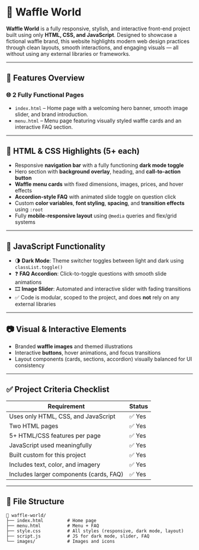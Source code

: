 # 🧇 Waffle World

**Waffle World** is a fully responsive, stylish, and interactive front-end project built using only **HTML, CSS, and JavaScript**. Designed to showcase a fictional waffle brand, this website highlights modern web design practices through clean layouts, smooth interactions, and engaging visuals — all without using any external libraries or frameworks.

---

## 🚀 Features Overview

### 🌐 2 Fully Functional Pages

- `index.html` – Home page with a welcoming hero banner, smooth image slider, and brand introduction.
- `menu.html` – Menu page featuring visually styled waffle cards and an interactive FAQ section.

---

## 🎨 HTML & CSS Highlights (5+ each)

- Responsive **navigation bar** with a fully functioning **dark mode toggle**
- Hero section with **background overlay**, heading, and **call-to-action button**
- **Waffle menu cards** with fixed dimensions, images, prices, and hover effects
- **Accordion-style FAQ** with animated slide toggle on question click
- Custom **color variables**, **font styling**, **spacing**, and **transition effects** using `:root`
- Fully **mobile-responsive layout** using `@media` queries and flex/grid systems

---

## 🧠 JavaScript Functionality

- 🌗 **Dark Mode**: Theme switcher toggles between light and dark using `classList.toggle()`
- ❓ **FAQ Accordion**: Click-to-toggle questions with smooth slide animations
- 🎞️ **Image Slider**: Automated and interactive slider with fading transitions
- ✅ Code is modular, scoped to the project, and does **not** rely on any external libraries

---

## 📷 Visual & Interactive Elements

- Branded **waffle images** and themed illustrations
- Interactive **buttons**, hover animations, and focus transitions
- Layout components (cards, sections, accordion) visually balanced for UI consistency

---

## ✅ Project Criteria Checklist

| Requirement                             | Status |
| --------------------------------------- | ------ |
| Uses only HTML, CSS, and JavaScript     | ✅ Yes |
| Two HTML pages                          | ✅ Yes |
| 5+ HTML/CSS features per page           | ✅ Yes |
| JavaScript used meaningfully            | ✅ Yes |
| Built custom for this project           | ✅ Yes |
| Includes text, color, and imagery       | ✅ Yes |
| Includes larger components (cards, FAQ) | ✅ Yes |

---

## 📁 File Structure

```plaintext
📁 waffle-world/
├── index.html         # Home page
├── menu.html          # Menu + FAQ
├── style.css          # All styles (responsive, dark mode, layout)
├── script.js          # JS for dark mode, slider, FAQ
└── images/            # Images and icons
```

